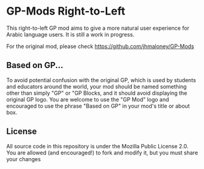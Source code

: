 # GP-Mods Right-to-Left

This right-to-left GP mod aims to give a more natural user experience for Arabic language users. It is still a work in progress.

For the original mod, please check https://github.com/jhmaloney/GP-Mods 

## Based on GP...

To avoid potential confusion with the original GP, which is used by students and educators
around the world, your mod should be named something other than simply "GP" or "GP Blocks,
and it should avoid displaying the original GP logo. You are  welcome to use the "GP Mod"
logo and encouraged to use the phrase "Based on GP" in your mod's title or about box.

## License

All source code in this repository is under the Mozilla Public License 2.0.
You are allowed (and encouraged!) to fork and modify it, but you must share your
changes

